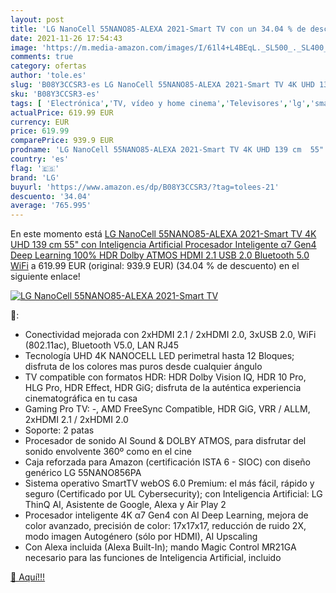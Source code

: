 ```yaml
---
layout: post
title: 'LG NanoCell 55NANO85-ALEXA 2021-Smart TV con un 34.04 % de descuento'
date: 2021-11-26 17:54:43
image: 'https://m.media-amazon.com/images/I/61l4+L4BEqL._SL500_._SL400_.jpg'
comments: true
category: ofertas
author: 'tole.es'
slug: 'B08Y3CCSR3-es LG NanoCell 55NANO85-ALEXA 2021-Smart TV 4K UHD 139 cm 55"...'
sku: 'B08Y3CCSR3-es'
tags: [ 'Electrónica','TV, vídeo y home cinema','Televisores','lg','smart','tv', ]
actualPrice: 619.99 EUR
currency: EUR
price: 619.99
comparePrice: 939.9 EUR
prodname: 'LG NanoCell 55NANO85-ALEXA 2021-Smart TV 4K UHD 139 cm  55"  con Inteligencia Artificial  Procesador Inteligente α7 Gen4  Deep Learning  100% HDR  Dolby ATMOS  HDMI 2.1  USB 2.0  Bluetooth 5.0  WiFi'
country: 'es'
flag: '🇪🇸'
brand: 'LG'
buyurl: 'https://www.amazon.es/dp/B08Y3CCSR3/?tag=tolees-21'
descuento: '34.04'
average: '765.995'
---
```


En este momento está [LG NanoCell 55NANO85-ALEXA 2021-Smart TV 4K UHD 139 cm  55"  con Inteligencia Artificial  Procesador Inteligente α7 Gen4  Deep Learning  100% HDR  Dolby ATMOS  HDMI 2.1  USB 2.0  Bluetooth 5.0  WiFi](https://www.amazon.es/dp/B08Y3CCSR3/?tag=tolees-21) a 619.99 EUR (original: 939.9 EUR) (34.04 %  de descuento) en el siguiente enlace!

[![LG NanoCell 55NANO85-ALEXA 2021-Smart TV](https://m.media-amazon.com/images/I/61l4+L4BEqL._SL500_._SL400_.jpg)](https://www.amazon.es/dp/B08Y3CCSR3/?tag=tolees-21)

🔎:

- Conectividad mejorada con 2xHDMI 2.1 / 2xHDMI 2.0, 3xUSB 2.0, WiFi (802.11ac), Bluetooth V5.0, LAN RJ45
- Tecnología UHD 4K NANOCELL LED perimetral hasta 12 Bloques; disfruta de los colores mas puros desde cualquier ángulo
- TV compatible con formatos HDR: HDR Dolby Vision IQ, HDR 10 Pro, HLG Pro, HDR Effect, HDR GiG; disfruta de la auténtica experiencia cinematográfica en tu casa
- Gaming Pro TV: -, AMD FreeSync Compatible, HDR GiG, VRR / ALLM, 2xHDMI 2.1 / 2xHDMI 2.0
- Soporte: 2 patas
- Procesador de sonido AI Sound & DOLBY ATMOS, para disfrutar del sonido envolvente 360º como en el cine
- Caja reforzada para Amazon (certificación ISTA 6 - SIOC) con diseño genérico LG 55NANO856PA
- Sistema operativo SmartTV webOS 6.0 Premium: el más fácil, rápido y seguro (Certificado por UL Cybersecurity); con Inteligencia Artificial: LG ThinQ AI, Asistente de Google, Alexa y Air Play 2
- Procesador inteligente 4K α7 Gen4 con AI Deep Learning, mejora de color avanzado, precisión de color: 17x17x17, reducción de ruido 2X, modo imagen Autogénero (sólo por HDMI), AI Upscaling
- Con Alexa incluida (Alexa Built-In); mando Magic Control MR21GA necesario para las funciones de Inteligencia Artificial, incluido

[🛒 Aquí!!!](https://www.amazon.es/dp/B08Y3CCSR3/?tag=tolees-21)
